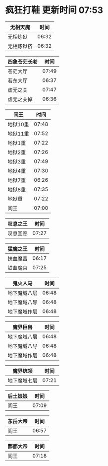 # 疯狂打鞋 更新时间 07:53

| 无相天魔   | 时间    |
|--------|-------|
| 无相炼狱 | 06:32 |
| 无相炼狱挤 | 06:32 |

| 四象苍茫长老   | 时间    |
|--------|-------|
| 苍茫大厅 | 07:49 |
| 若东大厅 | 06:37 |
| 虚无之关 | 07:47 |
| 虚无之关掉 | 06:36 |

| 间王   | 时间    |
|--------|-------|
| 地狱10重 | 07:48 |
| 地狱11重 | 07:52 |
| 地狱1重 | 07:22 |
| 地狱2重 | 07:26 |
| 地狱3重 | 07:49 |
| 地狱4重 | 07:30 |
| 地狱7重 | 06:26 |
| 地狱8重 | 07:35 |
| 地狱重 | 07:22 |
| 阎王 | 07:00 |

| 叹息之王   | 时间    |
|--------|-------|
| 叹息回廊 | 07:27 |

| 猛魔之王   | 时间    |
|--------|-------|
| 扶血魔宫 | 06:17 |
| 铁血魔宫 | 07:25 |

| 鬼火人马   | 时间    |
|--------|-------|
| 地下魔域八层 | 06:48 |
| 地下魔域八导 | 06:48 |
| 地下魔域作层 | 06:48 |

| 魔界巨兽   | 时间    |
|--------|-------|
| 地下魔域八层 | 06:48 |
| 地下魔域八导 | 06:48 |
| 地下魔域作层 | 06:48 |

| 魔界统领   | 时间    |
|--------|-------|
| 地下魔域七层 | 07:21 |

| 后土娘娘   | 时间    |
|--------|-------|
| 阎王 | 07:09 |

| 东岳大帝   | 时间    |
|--------|-------|
| 阎王 | 06:57 |

| 酆都大帝   | 时间    |
|--------|-------|
| 阎王 | 07:18 |